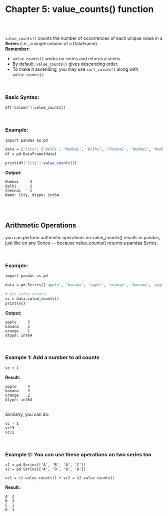 #
# Chapter 5: value_counts() function

<br>
<br>

`value_counts()` counts the number of occurrences of each unique value in a **Series** (i.e., a single column of a DataFrame). 
<br>
**Remember:** 
- `value_counts()` works on series and returns a series.
- By default, `value_counts()` gives descending order.
- To make it ascending, you may use `sort_values()` along with `value_counts()`.

<br>

### Basic Syntax:
```
df['column'].value_counts()
```

<br>

### Example:
```bash
import pandas as pd

data = {'City': ['Delhi', 'Mumbai', 'Delhi', 'Chennai', 'Mumbai', 'Mumbai']}
df = pd.DataFrame(data)

print(df['City'].value_counts())
```
**Output:**
```
Mumbai     3
Delhi      2
Chennai    1
Name: City, dtype: int64
```

<br>
<br>

## Arithmetic Operations
you can perform arithmetic operations on value_counts() results in pandas, just like on any Series — because value_counts() returns a pandas Series.

<br>

### Example:
```bash
import pandas as pd

data = pd.Series(['apple', 'banana', 'apple', 'orange', 'banana', 'apple'])

# Get value counts
vc = data.value_counts()
print(vc)
```

**Output:**
```
apple     3
banana    2
orange    1
dtype: int64
```

<br>

### Example 1: Add a number to all counts
```
vc + 1
```
**Result:**
```
apple     4
banana    3
orange    2
dtype: int64
```
<br>
Similarly, you can do:

```
vc - 1
vc*3
vc/2
```
<br>

### Example 2: You can use these operations on two series too
```
s1 = pd.Series(['A', 'B', 'A', 'C'])
s2 = pd.Series(['A', 'B', 'B', 'D'])

vc1 = s1.value_counts() + vc2 = s2.value_counts()
```

**Result:**
```
A  3
B  3
C  1
D  1
```











